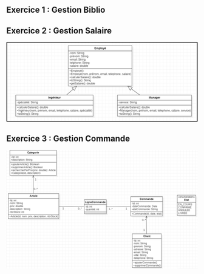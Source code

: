 ## Exercice 1 : Gestion Biblio

## Exercice 2 : Gestion Salaire
![Diagramme de Classe](./2_Gestion_Salaire/UML.png)

## Exercice 3 : Gestion Commande 
![Diagramme de Classe](./3_Gestion_Commande/UML.png)